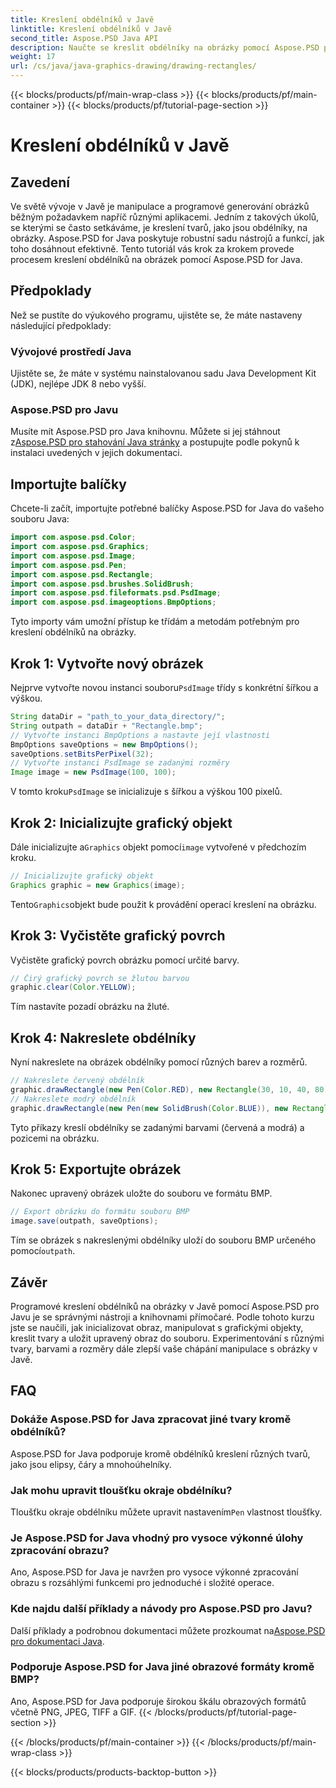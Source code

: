 ```yaml
---
title: Kreslení obdélníků v Javě
linktitle: Kreslení obdélníků v Javě
second_title: Aspose.PSD Java API
description: Naučte se kreslit obdélníky na obrázky pomocí Aspose.PSD pro Java. Tento tutoriál krok za krokem provede vývojáře Java. Ideální pro úkoly manipulace s obrázky.
weight: 17
url: /cs/java/java-graphics-drawing/drawing-rectangles/
---
```


{{< blocks/products/pf/main-wrap-class >}}
{{< blocks/products/pf/main-container >}}
{{< blocks/products/pf/tutorial-page-section >}}

# Kreslení obdélníků v Javě

## Zavedení
Ve světě vývoje v Javě je manipulace a programové generování obrázků běžným požadavkem napříč různými aplikacemi. Jedním z takových úkolů, se kterými se často setkáváme, je kreslení tvarů, jako jsou obdélníky, na obrázky. Aspose.PSD for Java poskytuje robustní sadu nástrojů a funkcí, jak toho dosáhnout efektivně. Tento tutoriál vás krok za krokem provede procesem kreslení obdélníků na obrázek pomocí Aspose.PSD for Java.
## Předpoklady
Než se pustíte do výukového programu, ujistěte se, že máte nastaveny následující předpoklady:
### Vývojové prostředí Java
Ujistěte se, že máte v systému nainstalovanou sadu Java Development Kit (JDK), nejlépe JDK 8 nebo vyšší.
### Aspose.PSD pro Javu
 Musíte mít Aspose.PSD pro Java knihovnu. Můžete si jej stáhnout z[Aspose.PSD pro stahování Java stránky](https://releases.aspose.com/psd/java/) a postupujte podle pokynů k instalaci uvedených v jejich dokumentaci.
## Importujte balíčky
Chcete-li začít, importujte potřebné balíčky Aspose.PSD for Java do vašeho souboru Java:
```java
import com.aspose.psd.Color;
import com.aspose.psd.Graphics;
import com.aspose.psd.Image;
import com.aspose.psd.Pen;
import com.aspose.psd.Rectangle;
import com.aspose.psd.brushes.SolidBrush;
import com.aspose.psd.fileformats.psd.PsdImage;
import com.aspose.psd.imageoptions.BmpOptions;
```
Tyto importy vám umožní přístup ke třídám a metodám potřebným pro kreslení obdélníků na obrázky.
## Krok 1: Vytvořte nový obrázek
 Nejprve vytvořte novou instanci souboru`PsdImage` třídy s konkrétní šířkou a výškou.
```java
String dataDir = "path_to_your_data_directory/";
String outpath = dataDir + "Rectangle.bmp";
// Vytvořte instanci BmpOptions a nastavte její vlastnosti
BmpOptions saveOptions = new BmpOptions();
saveOptions.setBitsPerPixel(32);
// Vytvořte instanci PsdImage se zadanými rozměry
Image image = new PsdImage(100, 100);
```
 V tomto kroku`PsdImage` se inicializuje s šířkou a výškou 100 pixelů.
## Krok 2: Inicializujte grafický objekt
 Dále inicializujte a`Graphics` objekt pomocí`image` vytvořené v předchozím kroku.
```java
// Inicializujte grafický objekt
Graphics graphic = new Graphics(image);
```
 Tento`Graphics`objekt bude použit k provádění operací kreslení na obrázku.
## Krok 3: Vyčistěte grafický povrch
Vyčistěte grafický povrch obrázku pomocí určité barvy.
```java
// Čirý grafický povrch se žlutou barvou
graphic.clear(Color.YELLOW);
```
Tím nastavíte pozadí obrázku na žluté.
## Krok 4: Nakreslete obdélníky
Nyní nakreslete na obrázek obdélníky pomocí různých barev a rozměrů.
```java
// Nakreslete červený obdélník
graphic.drawRectangle(new Pen(Color.RED), new Rectangle(30, 10, 40, 80));
// Nakreslete modrý obdélník
graphic.drawRectangle(new Pen(new SolidBrush(Color.BLUE)), new Rectangle(10, 30, 80, 40));
```
Tyto příkazy kreslí obdélníky se zadanými barvami (červená a modrá) a pozicemi na obrázku.
## Krok 5: Exportujte obrázek
Nakonec upravený obrázek uložte do souboru ve formátu BMP.
```java
// Export obrázku do formátu souboru BMP
image.save(outpath, saveOptions);
```
 Tím se obrázek s nakreslenými obdélníky uloží do souboru BMP určeného pomocí`outpath`.

## Závěr
Programové kreslení obdélníků na obrázky v Javě pomocí Aspose.PSD pro Javu je se správnými nástroji a knihovnami přímočaré. Podle tohoto kurzu jste se naučili, jak inicializovat obraz, manipulovat s grafickými objekty, kreslit tvary a uložit upravený obraz do souboru. Experimentování s různými tvary, barvami a rozměry dále zlepší vaše chápání manipulace s obrázky v Javě.
## FAQ
### Dokáže Aspose.PSD for Java zpracovat jiné tvary kromě obdélníků?
Aspose.PSD for Java podporuje kromě obdélníků kreslení různých tvarů, jako jsou elipsy, čáry a mnohoúhelníky.
### Jak mohu upravit tloušťku okraje obdélníku?
 Tloušťku okraje obdélníku můžete upravit nastavením`Pen` vlastnost tloušťky.
### Je Aspose.PSD for Java vhodný pro vysoce výkonné úlohy zpracování obrazu?
Ano, Aspose.PSD for Java je navržen pro vysoce výkonné zpracování obrazu s rozsáhlými funkcemi pro jednoduché i složité operace.
### Kde najdu další příklady a návody pro Aspose.PSD pro Javu?
 Další příklady a podrobnou dokumentaci můžete prozkoumat na[Aspose.PSD pro dokumentaci Java](https://reference.aspose.com/psd/java/).
### Podporuje Aspose.PSD for Java jiné obrazové formáty kromě BMP?
Ano, Aspose.PSD for Java podporuje širokou škálu obrazových formátů včetně PNG, JPEG, TIFF a GIF.
{{< /blocks/products/pf/tutorial-page-section >}}

{{< /blocks/products/pf/main-container >}}
{{< /blocks/products/pf/main-wrap-class >}}

{{< blocks/products/products-backtop-button >}}

